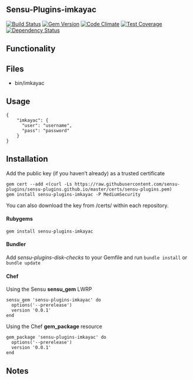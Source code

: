 ## Sensu-Plugins-imkayac

[![Build Status](https://travis-ci.org/sensu-plugins/sensu-plugins-imkayac.svg?branch=master)](https://travis-ci.org/sensu-plugins/sensu-plugins-imkayac)
[![Gem Version](https://badge.fury.io/rb/sensu-plugins-imkayac.svg)](http://badge.fury.io/rb/sensu-plugins-imkayac)
[![Code Climate](https://codeclimate.com/github/sensu-plugins/sensu-plugins-imkayac/badges/gpa.svg)](https://codeclimate.com/github/sensu-plugins/sensu-plugins-imkayac)
[![Test Coverage](https://codeclimate.com/github/sensu-plugins/sensu-plugins-imkayac/badges/coverage.svg)](https://codeclimate.com/github/sensu-plugins/sensu-plugins-imkayac)
[![Dependency Status](https://gemnasium.com/sensu-plugins/sensu-plugins-imkayac.svg)](https://gemnasium.com/sensu-plugins/sensu-plugins-imkayac)

## Functionality

## Files
 * bin/imkayac

## Usage

```
{
    "imkayac": {
      "user": "username",
      "pass": "password"
    }
}
```

## Installation

Add the public key (if you haven’t already) as a trusted certificate

```
gem cert --add <(curl -Ls https://raw.githubusercontent.com/sensu-plugins/sensu-plugins.github.io/master/certs/sensu-plugins.pem)
gem install sensu-plugins-imkayac -P MediumSecurity
```

You can also download the key from /certs/ within each repository.

#### Rubygems

`gem install sensu-plugins-imkayac`

#### Bundler

Add *sensu-plugins-disk-checks* to your Gemfile and run `bundle install` or `bundle update`

#### Chef

Using the Sensu **sensu_gem** LWRP
```
sensu_gem 'sensu-plugins-imkayac' do
  options('--prerelease')
  version '0.0.1'
end
```

Using the Chef **gem_package** resource
```
gem_package 'sensu-plugins-imkayac' do
  options('--prerelease')
  version '0.0.1'
end
```

## Notes
